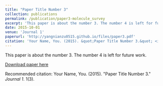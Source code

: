 ```yaml
---
title: "Paper Title Number 3"
collection: publications
permalink: /publication/paper3-molecule_survey
excerpt: 'This paper is about the number 3. The number 4 is left for future work.'
date: 2015-10-01
venue: 'Journal 1'
paperurl: 'http://yangnianzu0515.github.io/files/paper3.pdf'
citation: 'Your Name, You. (2015). &quot;Paper Title Number 3.&quot; <i>Journal 1</i>. 1(3).'
---
```

This paper is about the number 3. The number 4 is left for future work.

[Download paper here](http://yangnianzu0515.github.io/files/paper3.pdf)

Recommended citation: Your Name, You. (2015). "Paper Title Number 3." <i>Journal 1</i>. 1(3).